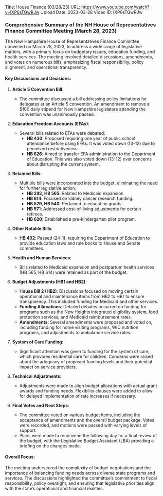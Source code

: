 Title: House Finance (03/28/23)
URL: https://www.youtube.com/watch?v=lXP6sTGwRJw
Upload Date: 2023-03-28
Video ID: lXP6sTGwRJw

### Comprehensive Summary of the NH House of Representatives Finance Committee Meeting (March 28, 2023)

The New Hampshire House of Representatives Finance Committee convened on March 28, 2023, to address a wide range of legislative matters, with a primary focus on budgetary issues, education funding, and health services. The meeting involved detailed discussions, amendments, and votes on numerous bills, emphasizing fiscal responsibility, policy alignment, and operational transparency.

#### Key Discussions and Decisions:

1. **Article 5 Convention Bill**:
   - The committee discussed a bill addressing policy limitations for delegates at an Article 5 convention. An amendment to remove a $100 daily stipend for New Hampshire legislators attending the convention was unanimously passed.

2. **Education Freedom Accounts (EFAs)**:
   - Several bills related to EFAs were debated:
     - **HB 430**: Proposed requiring one year of public school attendance before using EFAs. It was voted down (13-12) due to perceived restrictiveness.
     - **HB 626**: Aimed to transfer EFA administration to the Department of Education. This was also voted down (13-12) over concerns about disrupting the current system.

3. **Retained Bills**:
   - Multiple bills were incorporated into the budget, eliminating the need for further legislative action:
     - **HB 282, HB 565**: Related to Medicaid expansion.
     - **HB 614**: Focused on kidney cancer research funding.
     - **HB 529, HB 540**: Pertained to education grants.
     - **HB 571**: Addressed cost-of-living adjustments for certain retirees.
     - **HB 620**: Established a pre-kindergarten pilot program.

4. **Other Notable Bills**:
   - **HB 492**: Passed (24-1), requiring the Department of Education to provide education laws and rule books to House and Senate committees.

5. **Health and Human Services**:
   - Bills related to Medicaid expansion and postpartum health services (HB 565, HB 614) were retained as part of the budget.

6. **Budget Adjustments (HB1 and HB2)**:
   - **House Bill 2 (HB2)**: Discussions focused on moving certain operational and maintenance items from HB2 to HB1 to ensure transparency. This included funding for Medicaid and other services.
   - **Funding Allocations**: Detailed debates occurred on funding for programs such as the New Heights integrated eligibility system, food protection services, and Medicaid reimbursement rates.
   - **Amendments**: Several amendments were proposed and voted on, including funding for home visiting programs, WIC nutrition programs, and adjustments to ambulance service rates.

7. **System of Care Funding**:
   - Significant attention was given to funding for the system of care, which provides residential care for children. Concerns were raised about the adequacy of proposed funding levels and their potential impact on service providers.

8. **Technical Adjustments**:
   - Adjustments were made to align budget allocations with actual grant awards and funding needs. Flexibility clauses were added to allow for delayed implementation of rate increases if necessary.

9. **Final Votes and Next Steps**:
   - The committee voted on various budget items, including the acceptance of amendments and the overall budget package. Votes were recorded, and motions were passed with varying levels of support.
   - Plans were made to reconvene the following day for a final review of the budget, with the Legislative Budget Assistant (LBA) providing a briefing on the changes made.

#### Overall Focus:
The meeting underscored the complexity of budget negotiations and the importance of balancing funding needs across diverse state programs and services. The discussions highlighted the committee’s commitment to fiscal responsibility, policy oversight, and ensuring that legislative priorities align with the state’s operational and financial realities.